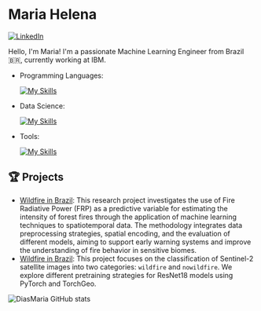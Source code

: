 # Maria Helena

[![LinkedIn](https://img.shields.io/badge/LinkedIn-[MariaHelena]-blue?logo=linkedin)](https://www.linkedin.com/in/mariahelenass)

Hello, I'm Maria! I'm a passionate Machine Learning Engineer from Brazil 🇧🇷, currently working at IBM.

- Programming Languages: 

    [![My Skills](https://skillicons.dev/icons?i=c,python)](https://skillicons.dev)
  
- Data Science: 

    [![My Skills](https://skillicons.dev/icons?i=tensorflow,pytorch,sklearn,anaconda,sqlite)](https://skillicons.dev)
  
- Tools:

    [![My Skills](https://skillicons.dev/icons?i=kubernetes,docker,azure,googlecloud,redhat,linux,git,github,gitlab,jenkins,aws,prometheus,grafana)](https://skillicons.dev)


## 🏆 Projects 

- [Wildfire in Brazil](https://github.com/mariahelenass/Wildfire-Brazil): This research project investigates the use of Fire Radiative Power (FRP) as a predictive variable for estimating the intensity of forest fires through the application of machine learning techniques to spatiotemporal data. The methodology integrates data preprocessing strategies, spatial encoding, and the evaluation of different models, aiming to support early warning systems and improve the understanding of fire behavior in sensitive biomes.
- [Wildfire in Brazil](https://github.com/mariahelenass/Computer-Vision): This project focuses on the classification of Sentinel-2 satellite images into two categories: `wildfire` and `nowildfire`. We explore different pretraining strategies for ResNet18 models using PyTorch and TorchGeo.


![DiasMaria GitHub stats](https://github-readme-stats.vercel.app/api?username=mariahelenass&show_icons=true&theme=merko)
